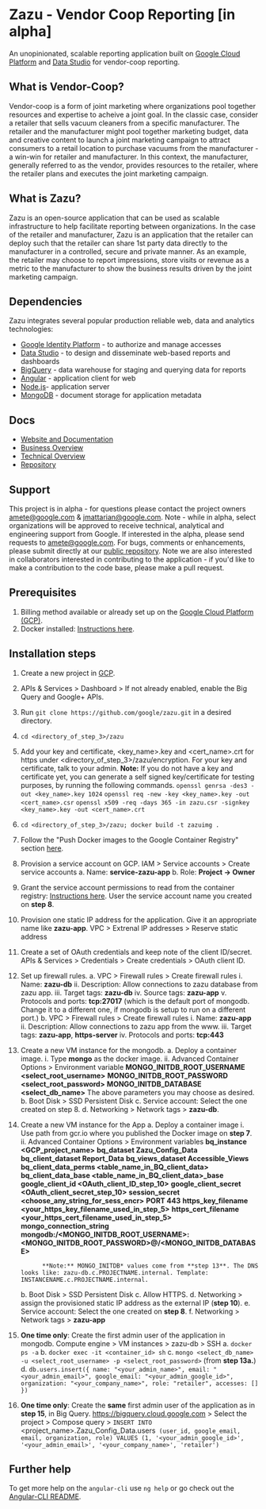 # Zazu - Vendor Coop Reporting [in alpha]
An unopinionated, scalable reporting application built on [Google Cloud Platform](http://nodejs.org) and [Data Studio](https://www.google.com/analytics/data-studio/) for vendor-coop reporting.

## What is Vendor-Coop?
Vendor-coop is a form of joint marketing where organizations pool together resources and expertise to acheive a joint goal.  In the classic case, consider a retailer that sells vacuum cleaners from a specific manufacturer.  The retailer and the manufacturer might pool together marketing budget, data and creative content to launch a joint marketing campaign to attract consumers to a retail location to purchase vacuums from the manufacturer - a win-win for retailer and manufacturer.  In this context, the manufacturer, generally referred to as the vendor, provides resources to the retailer, where the retailer plans and executes the joint marketing campaign.

## What is Zazu?
Zazu is an open-source application that can be used as scalable infrastructure to help facilitate reporting between organizations.  In the case of the retailer and manufacturer, Zazu is an application that the retailer can deploy such that the retailer can share 1st party data directly to the manufacturer in a controlled, secure and private manner.  As an example, the retailer may choose to report impressions, store visits or revenue as a metric to the manufacturer to show the business results driven by the joint marketing campaign.

## Dependencies

Zazu integrates several popular production reliable web, data and analytics technologies:

  * [Google Identity Platform](https://developers.google.com/identity/) - to authorize and manage accesses
  * [Data Studio](https://www.google.com/analytics/data-studio/) - to design and disseminate web-based reports and dashboards
  * [BigQuery](https://cloud.google.com/bigquery/) - data warehouse for staging and querying data for reports
  * [Angular](https://angular.io/) - application client for web
  * [Node.js](https://nodejs.org/en/)- application server
  * [MongoDB](https://www.mongodb.com/) - document storage for application metadata

## Docs

  * [Website and Documentation](http://zazu.report/)
  * [Business Overview](https://docs.google.com/presentation/d/1_ZW2Kz-lv_G8oUCE2D1-2inUHJymkzQ7oCni5LXZl5M/edit#slide=id.g363d74ec1e_0_45)  
  * [Technical Overview](https://docs.google.com/presentation/d/1DOwl_EesvlmE_FSkgWWXBwvMYIcrJJ3e5g5JHzfIefU/edit#slide=id.g363d74ec1e_0_45)   
  * [Repository](https://github.com/google/zazu)

## Support

This project is in alpha - for questions please contact the project owners amete@google.com & jmattarian@google.com.  Note - while in alpha, select organizations will be approved to receive technical, analytical and engineering support from Google.  If interested in the alpha, please send requests to amete@google.com. For bugs, comments or enhancements, please submit directly at our [public repository](https://github.com/google/zazu).  Note we are also interested in collaborators interested in contributing to the application - if you'd like to make a contribution to the code base, please make a pull request.


## Prerequisites

1. Billing method available or already set up on the [Google Cloud Platform (GCP)](https://pantheon.corp.google.com/billing).
2. Docker installed: [Instructions here](https://docs.docker.com/install/).

## Installation steps
1. Create a new project in [GCP](https://console.cloud.google.com/home/dashboard).
2. APIs & Services > Dashboard > If not already enabled, enable the Big Query and Google+ APIs.
3. Run `git clone https://github.com/google/zazu.git` in a desired directory.
4. `cd <directory_of_step_3>/zazu`
5. Add your key and certificate, <key_name>.key and <cert_name>.crt for https under <directory_of_step_3>/zazu/encryption. For your key and certificate, talk to your admin.
   **Note:** If you do not have a key and certificate yet, you can generate a self signed key/certificate for testing purposes, by running the following commands.
            `openssl genrsa -des3 -out <key_name>.key 1024`
            `openssl req -new -key <key_name>.key -out <cert_name>.csr`
            `openssl x509 -req -days 365 -in zazu.csr -signkey <key_name>.key -out <cert_name>.crt`

6. `cd <directory_of_step_3>/zazu; docker build -t zazuimg .`
7. Follow the "Push Docker images to the Google Container Registry" section [here](https://cloud.google.com/container-registry/docs/pushing-and-pulling).
8. Provision a service account on GCP.
      IAM > Service accounts > Create service accounts
        a. Name: **service-zazu-app**
        b. Role: **Project -> Owner**

9. Grant the service account permissions to read from the container registry: [Instructions here](https://cloud.google.com/container-registry/docs/access-control#granting_users_and_other_projects_access_to_a_registry). User the service account name you created on **step 8**.

10. Provision one static IP address for the application. Give it an appropriate name like **zazu-app**.
       VPC > Extrenal IP addresses > Reserve static address

11. Create a set of OAuth credentials and keep note of the client ID/secret.
       APIs & Services > Credentials > Create credentials > OAuth client ID.

12. Set up firewall rules.
      a. VPC > Firewall rules > Create firewall rules
             i. Name: **zazu-db**
            ii. Description: Allow connections to zazu database from zazu app.
           iii. Target tags: **zazu-db**
            iv. Source tags: **zazu-app**
             v. Protocols and ports: **tcp:27017** (which is the default port of mongodb. Change it to a different one, if mongodb is setup to run on a different port.)
      b. VPC > Firewall rules > Create firewall rules
             i. Name: **zazu-app**
            ii. Description: Allow connections to zazu app from the www.
           iii. Target tags: **zazu-app**, **https-server**
            iv. Protocols and ports: **tcp:443**

13. Create a new VM instance for the mongodb.
      a. Deploy a container image.
             i. Type **mongo** as the docker image.
            ii. Advanced Container Options > Environment variable
                    **MONGO_INITDB_ROOT_USERNAME <select_root_username>**
                    **MONGO_INITDB_ROOT_PASSWORD <select_root_password>**
                    **MONGO_INITDB_DATABASE <select_db_name>**
                The above parameters you may choose as desired.
      b. Boot Disk > SSD Persistent Disk
      c. Service account: Select the one created on step 8.
      d. Networking > Network tags > **zazu-db**.

14. Create a new VM instance for the App
       a. Deploy a container image
            i. Use path from gcr.io where you published the Docker image on **step 7**.
           ii. Advanced Container Options > Environment variables
                  **bq_instance  <GCP_project_name>**
                  **bq_dataset   Zazu_Config_Data**
                  **bq_client_dataset  Report_Data**
                  **bq_views_dataset   Accessible_Views**
                  **bq_client_data_perms <table_name_in_BQ_client_data>**
                  **bq_client_data_base  <table_name_in_BQ_client_data>_base**
                  **google_client_id <OAuth_client_ID_step_10>**
                  **google_client_secret <OAuth_client_secret_step_10>**
                  **session_secret  <choose_any_string_for_sess_encr>**
			            **PORT   443**
                  **https_key_filename  <your_https_key_filename_used_in_step_5>**
                  **https_cert_filename  <your_https_cert_filename_used_in_step_5>**
                  **mongo_connection_string mongodb:/<MONGO_INITDB_ROOT_USERNAME>:<MONGO_INITDB_ROOT_PASSWORD>@<DNS>/<MONGO_INITDB_DATABASE>**

              **Note:** MONGO_INITDB* values come from **step 13**. The DNS looks like: zazu-db.c.PROJECTNAME.internal. Template: INSTANCENAME.c.PROJECTNAME.internal.

       b. Boot Disk > SSD Persistent Disk
       c. Allow HTTPS.
       d. Networking > assign the provisioned static IP address as the external IP (**step 10**).
       e. Service account: Select the one created on **step 8**.
       f. Networking > Network tags > **zazu-app**

15. **One time only**: Create the first admin user of the application in mongodb.
       Compute engine > VM instances > zazu-db > SSH
           a. `docker ps -a`
           b. `docker exec -it <container_id> sh`
           c. `mongo <select_db_name> -u <select_root_username> -p <select_root_password>` (from **step 13a.**)
           d. `db.users.insert({ name: "<your_admin_name>", email: "<your_admin_email>", google_email: "<your_admin_google_id>", organization: "<your_company_name>", role: "retailer", accesses: [] })`

16. **One time only**: Create the **same** first admin user of the application as in **step 15**, in Big Query.
       https://bigquery.cloud.google.com > Select the project > Compose query >
              `INSERT INTO `<project_name>.Zazu_Config_Data.users` (user_id, google_email, email, organization, role) VALUES (1, '<your_admin_google_id>', '<your_admin_email>', '<your_company_name>', 'retailer')`

## Further help

To get more help on the `angular-cli` use `ng help` or go check out the [Angular-CLI README](https://github.com/angular/angular-cli/blob/master/README.md).

